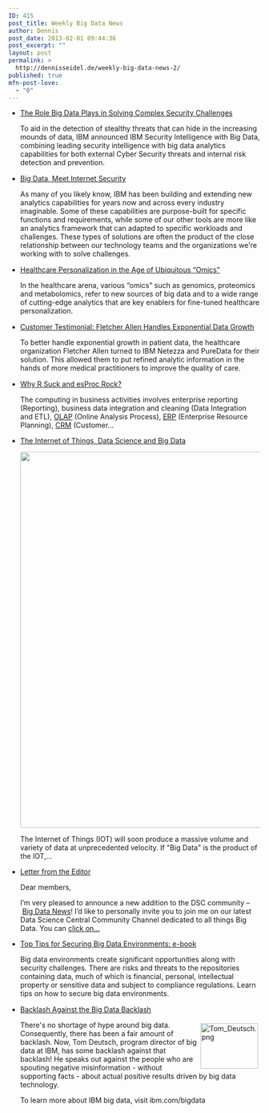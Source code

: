 ```yaml
---
ID: 415
post_title: Weekly Big Data News
author: Dennis
post_date: 2013-02-01 09:44:36
post_excerpt: ""
layout: post
permalink: >
  http://dennisseidel.de/weekly-big-data-news-2/
published: true
mfn-post-love:
  - "0"
---
```

<ul class="scrd_digest">
<li><a href="http://feedproxy.google.com/~r/ibm-big-data-hub/~3/EPnLNlUCZrQ/role-big-data-plays-solving-complex-security-challenges" rel="external">The Role Big Data Plays in Solving Complex Security Challenges</a>
<div><div><div><div><p>To aid in the detection of stealthy threats that can hide in the increasing mounds of data, IBM announced IBM Security Intelligence with Big Data, combining leading security intelligence with big data analytics capabilities for both external Cyber Security threats and internal risk detection and prevention.</p></div></div></div><img src="http://feeds.feedburner.com/~r/ibm-big-data-hub/~4/EPnLNlUCZrQ" height="1" width="1" /></div>
</li>
<li><a href="http://feedproxy.google.com/~r/ibm-big-data-hub/~3/4kyoTH8yyWE/big-data-meet-internet-security" rel="external">Big Data, Meet Internet Security</a>
<div><div><div><div><p>As many of you likely know, IBM has been building and extending new analytics capabilities for years now and across every industry imaginable. Some of these capabilities are purpose-built for specific functions and requirements, while some of our other tools are more like an analytics framework that can adapted to specific workloads and challenges. These types of solutions are often the product of the close relationship between our technology teams and the organizations we're working with to solve challenges.</p></div></div></div><img src="http://feeds.feedburner.com/~r/ibm-big-data-hub/~4/4kyoTH8yyWE" height="1" width="1" /></div>
</li>
<li><a href="http://feedproxy.google.com/~r/ibm-big-data-hub/~3/TwWQ2585nFk/healthcare-personalization-age-ubiquitous-%E2%80%9Comics%E2%80%9D" rel="external">Healthcare Personalization in the Age of Ubiquitous “Omics”</a>
<div><div><div><div><p>In the healthcare arena, various “omics” such as genomics, proteomics and metabolomics, refer to new sources of big data and to a wide range of cutting-edge analytics that are key enablers for fine-tuned healthcare personalization.</p>
</div></div></div><img src="http://feeds.feedburner.com/~r/ibm-big-data-hub/~4/TwWQ2585nFk" height="1" width="1" /></div>
</li>
<li><a href="http://feedproxy.google.com/~r/ibm-big-data-hub/~3/jfzBmyOmJgg/customer-testimonial-fletcher-allen-handles-exponential-data-growth" rel="external">Customer Testimonial: Fletcher Allen Handles Exponential Data Growth</a>
<div><div><div><div><p><span>To better handle exponential growth in patient data, the healthcare organization Fletcher Allen turned to IBM Netezza and PureData for their solution. This allowed them to put refined analytic information in the hands of more medical practitioners to improve the quality of care.</span></p>
</div></div></div><img src="http://feeds.feedburner.com/~r/ibm-big-data-hub/~4/jfzBmyOmJgg" height="1" width="1" /></div>
</li>
<li><a href="http://www.datasciencecentral.com/xn/detail/6448529%3ABlogPost%3A46536" rel="external">Why R Suck and esProc Rock?</a>
<div><p>The computing in business activities involves enterprise reporting (Reporting), business data integration and cleaning (Data Integration and ETL), <a href="http://en.wikipedia.org/wiki/Online_analytical_processing" target="_new">OLAP</a> (Online Analysis Process), <a href="http://en.wikipedia.org/wiki/Enterprise_resource_planning" target="_new">ERP</a> (Enterprise Resource Planning), <a href="http://en.wikipedia.org/wiki/Customer_relationship_management" target="_new">CRM</a> (Customer…</p></div>
</li>
<li><a href="http://www.datasciencecentral.com/xn/detail/6448529%3ABlogPost%3A46472" rel="external">The Internet of Things, Data Science and Big Data</a>
<div><p><a href="http://api.ning.com:80/files/*sgMAQiTra2ABCGGqZdzeePLUgPi*WKiq5r4oZhhNOevzHc*EdNGGSLzpzqkPe5z5QtWr*k-BpQhjrz9viklWeiB-GzvxXdy/InternetofThingsDataExplosion.jpg" target="_self"><img src="http://api.ning.com:80/files/*sgMAQiTra2ABCGGqZdzeePLUgPi*WKiq5r4oZhhNOevzHc*EdNGGSLzpzqkPe5z5QtWr*k-BpQhjrz9viklWeiB-GzvxXdy/InternetofThingsDataExplosion.jpg?width=750" width="750"></img></a></p>
<p></p>
<p></p>
<p><span>The Internet of Things (IOT) will soon produce a massive volume and variety of data at unprecedented velocity. </span><span>If "Big Data" is the product of the IOT,…</span></p></div>
</li>
<li><a href="http://www.datasciencecentral.com/xn/detail/6448529%3ABlogPost%3A46511" rel="external">Letter from the Editor</a>
<div><p><span>Dear members,</span></p>
<p><span>I’m very pleased to announce a new addition to the DSC community – <a href="http://www.bigdatanews.com/">Big Data News</a>! I’d like to personally invite you to join me on our latest Data Science Central Community Channel dedicated to all things Big Data. You can <a href="http://www.bigdatanews.com/">click on…</a></span></p></div>
</li>
<li><a href="http://feedproxy.google.com/~r/ibm-big-data-hub/~3/ZwwzQCDge9o/top-tips-securing-big-data-environments-e-book" rel="external">Top Tips for Securing Big Data Environments: e-book</a>
<div><div><div><div><p>Big data environments create significant opportunities along with security challenges. There are risks and threats to the repositories containing data, much of which is financial, personal, intellectual property or sensitive data and subject to compliance regulations. Learn tips on how to secure big data environments.</p>
</div></div></div><img src="http://feeds.feedburner.com/~r/ibm-big-data-hub/~4/ZwwzQCDge9o" height="1" width="1" /></div>
</li>
<li><a href="http://feedproxy.google.com/~r/ibm-big-data-hub/~3/zMmZH87gZFE/backlash-against-big-data-backlash" rel="external">Backlash Against the Big Data Backlash</a>
<div><div><div><div><p><img alt="Tom_Deutsch.png" src="http://www.ibmbigdatahub.com/sites/default/files/public_images/Tom_Deutsch.png" style="width: 115px;height: 91px;margin: 5px;float: right" />There's no shortage of hype around big data. Consequently, there has been a fair amount of backlash. Now, Tom Deutsch, program director of big data at IBM, has some backlash against that backlash! He speaks out against the people who are spouting negative misinformation - without supporting facts - about actual positive results driven by big data technology.</p>
<p>To learn more about IBM big data, visit ibm.com/bigdata</p></div></div></div><img src="http://feeds.feedburner.com/~r/ibm-big-data-hub/~4/zMmZH87gZFE" height="1" width="1" /></div>
</li>
</ul>